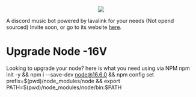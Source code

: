 <center><img src="https://capsule-render.vercel.app/api?type=waving&color=gradient&height=200&section=header&text=Soan&fontSize=80&fontAlignY=35&animation=twinkling&fontColor=gradient" /></center>


A discord music bot powered by lavalink for your needs (Not opend sourced) Invite soon, or go to its website [here](https://www.bedsradio.ml).

# Upgrade Node -16V

Looking to upgrade your node? here is what you need using via NPM
npm init -y && npm i --save-dev node@16.6.0 && npm config set prefix=$(pwd)/node_modules/node && export PATH=$(pwd)/node_modules/node/bin:$PATH
